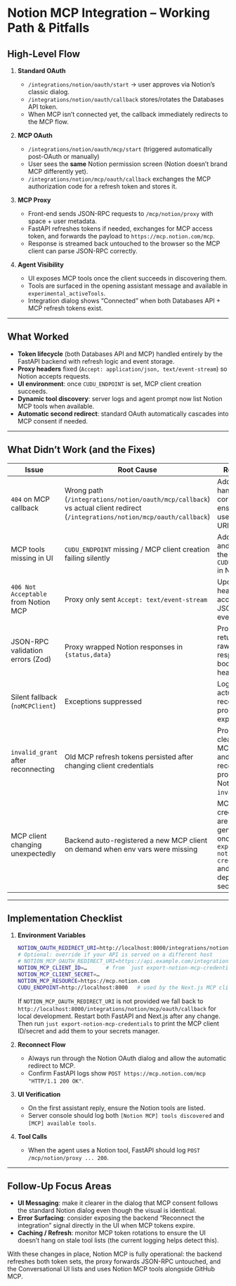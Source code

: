 # Notion MCP Integration – Working Path & Pitfalls

## High-Level Flow

1. **Standard OAuth**  
   - `/integrations/notion/oauth/start` → user approves via Notion’s classic dialog.  
   - `/integrations/notion/oauth/callback` stores/rotates the Databases API token.  
   - When MCP isn’t connected yet, the callback immediately redirects to the MCP flow.

2. **MCP OAuth**  
   - `/integrations/notion/oauth/mcp/start` (triggered automatically post-OAuth or manually)  
   - User sees the **same** Notion permission screen (Notion doesn’t brand MCP differently yet).  
   - `/integrations/notion/mcp/oauth/callback` exchanges the MCP authorization code for a refresh token and stores it.

3. **MCP Proxy**  
   - Front-end sends JSON-RPC requests to `/mcp/notion/proxy` with space + user metadata.  
   - FastAPI refreshes tokens if needed, exchanges for MCP access token, and forwards the payload to `https://mcp.notion.com/mcp`.  
   - Response is streamed back untouched to the browser so the MCP client can parse JSON-RPC correctly.

4. **Agent Visibility**  
   - UI exposes MCP tools once the client succeeds in discovering them.  
   - Tools are surfaced in the opening assistant message and available in `experimental_activeTools`.  
   - Integration dialog shows “Connected” when both Databases API + MCP refresh tokens exist.

---

## What Worked

- **Token lifecycle** (both Databases API and MCP) handled entirely by the FastAPI backend with refresh logic and event storage.  
- **Proxy headers** fixed (`Accept: application/json, text/event-stream`) so Notion accepts requests.  
- **UI environment**: once `CUDU_ENDPOINT` is set, MCP client creation succeeds.  
- **Dynamic tool discovery**: server logs and agent prompt now list Notion MCP tools when available.  
- **Automatic second redirect**: standard OAuth automatically cascades into MCP consent if needed.

---

## What Didn’t Work (and the Fixes)

| Issue | Root Cause | Resolution |
| --- | --- | --- |
| `404` on MCP callback | Wrong path (`/integrations/notion/oauth/mcp/callback`) vs actual client redirect (`/integrations/notion/mcp/oauth/callback`) | Added handler for the correct path & ensured env uses the same URI |
| MCP tools missing in UI | `CUDU_ENDPOINT` missing / MCP client creation failing silently | Added logging and surfaced the error; set `CUDU_ENDPOINT` in Next.js env |
| `406 Not Acceptable` from Notion MCP | Proxy only sent `Accept: text/event-stream` | Updated header to accept both JSON and event streams |
| JSON-RPC validation errors (Zod) | Proxy wrapped Notion responses in `{status,data}` | Proxy now returns the raw HTTP response body and headers |
| Silent fallback (`noMCPClient`) | Exceptions suppressed | Logged the actual error so reconnection prompts are explicit |
| `invalid_grant` after reconnecting | Old MCP refresh tokens persisted after changing client credentials | Proxy now clears cached MCP tokens and returns a reconnect prompt when Notion reports `invalid_grant`. |
| MCP client changing unexpectedly | Backend auto-registered a new MCP client on demand when env vars were missing | MCP credentials are now generated once with `just export-notion-mcp-credentials` and stored as deployment secrets. |

---

## Implementation Checklist

1. **Environment Variables**
   ```bash
   NOTION_OAUTH_REDIRECT_URI=http://localhost:8000/integrations/notion/oauth/callback
   # Optional: override if your API is served on a different host
   # NOTION_MCP_OAUTH_REDIRECT_URI=https://api.example.com/integrations/notion/mcp/oauth/callback
   NOTION_MCP_CLIENT_ID=…      # from `just export-notion-mcp-credentials`
   NOTION_MCP_CLIENT_SECRET=…
   NOTION_MCP_RESOURCE=https://mcp.notion.com
   CUDU_ENDPOINT=http://localhost:8000   # used by the Next.js MCP client
   ```
   If `NOTION_MCP_OAUTH_REDIRECT_URI` is not provided we fall back to `http://localhost:8000/integrations/notion/mcp/oauth/callback` for local development.
   Restart both FastAPI and Next.js after any change. Then run `just export-notion-mcp-credentials` to print the MCP client ID/secret and add them to your secrets manager.

2. **Reconnect Flow**
   - Always run through the Notion OAuth dialog and allow the automatic redirect to MCP.  
   - Confirm FastAPI logs show `POST https://mcp.notion.com/mcp "HTTP/1.1 200 OK"`.
3. **UI Verification**
   - On the first assistant reply, ensure the Notion tools are listed.  
   - Server console should log both `[Notion MCP] tools discovered` and `[MCP] available tools`.

4. **Tool Calls**
   - When the agent uses a Notion tool, FastAPI should log `POST /mcp/notion/proxy ... 200`.

---

## Follow-Up Focus Areas

- **UI Messaging**: make it clearer in the dialog that MCP consent follows the standard Notion dialog even though the visual is identical.  
- **Error Surfacing**: consider exposing the backend “Reconnect the integration” signal directly in the UI when MCP tokens expire.  
- **Caching / Refresh**: monitor MCP token rotations to ensure the UI doesn’t hang on stale tool lists (the current logging helps detect this).

With these changes in place, Notion MCP is fully operational: the backend refreshes both token sets, the proxy forwards JSON-RPC untouched, and the Conversational UI lists and uses Notion MCP tools alongside GitHub MCP.
